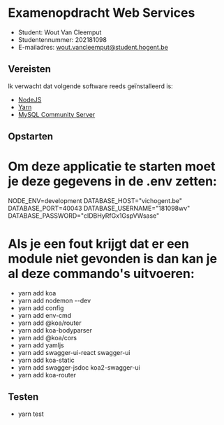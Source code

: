 # Examenopdracht Web Services

- Student: Wout Van Cleemput
- Studentennummer: 202181098
- E-mailadres: wout.vancleemput@student.hogent.be

## Vereisten

Ik verwacht dat volgende software reeds geïnstalleerd is:

- [NodeJS](https://nodejs.org)
- [Yarn](https://yarnpkg.com)
- [MySQL Community Server](https://dev.mysql.com/downloads/mysql/)

## Opstarten

# Om deze applicatie te starten moet je deze gegevens in de .env zetten:

NODE_ENV=development
DATABASE_HOST="vichogent.be"
DATABASE_PORT=40043
DATABASE_USERNAME="181098wv"
DATABASE_PASSWORD="cIDBHyRfGx1GspVWsase"

# Als je een fout krijgt dat er een module niet gevonden is dan kan je al deze commando's uitvoeren:
- yarn add koa
- yarn add nodemon --dev
- yarn add config
- yarn add env-cmd
- yarn add @koa/router
- yarn add koa-bodyparser
- yarn add @koa/cors
- yarn add yamljs
- yarn add swagger-ui-react swagger-ui
- yarn add koa-static
- yarn add swagger-jsdoc koa2-swagger-ui
- yarn add koa-router


## Testen

- yarn test
